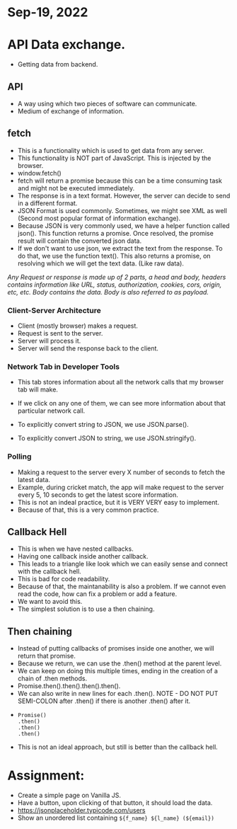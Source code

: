 # Sep-19, 2022

# API Data exchange.
- Getting data from backend.

## API
- A way using which two pieces of software can communicate.
- Medium of exchange of information.

## fetch
- This is a functionality which is used to get data from any server.
- This functionality is NOT part of JavaScript. This is injected by the browser.
- window.fetch()
- fetch will return a promise because this can be a time consuming task and might not be executed immediately.
- The response is in a text format. However, the server can decide to send in a different format.
- JSON Format is used commonly. Sometimes, we might see XML as well (Second most popular format of information exchange).
- Because JSON is very commonly used, we have a helper function called json(). This function returns a promise. Once resolved, the promise result will contain the converted json data.
- If we don't want to use json, we extract the text from the response. To do that, we use the function text(). This also returns a promise, on resolving which we will get the text data. (Like raw data).

*Any Request or response is made up of 2 parts, a head and body, headers contains information like URL, status, authorization, cookies, cors, origin, etc, etc. Body contains the data. Body is also referred to as payload.*

### Client-Server Architecture
- Client (mostly browser) makes a request.
- Request is sent to the server.
- Server will process it.
- Server will send the response back to the client.

### Network Tab in Developer Tools
- This tab stores information about all the network calls that my browser tab will make.
- If we click on any one of them, we can see more information about that particular network call.

- To explicitly convert string to JSON, we use JSON.parse().
- To explicitly convert JSON to string, we use JSON.stringify().

### Polling
- Making a request to the server every X number of seconds to fetch the latest data.
- Example, during cricket match, the app will make request to the server every 5, 10 seconds to get the latest score information.
- This is not an indeal practice, but it is VERY VERY easy to implement.
- Because of that, this is a very common practice.

## Callback Hell
- This is when we have nested callbacks.
- Having one callback inside another callback.
- This leads to a triangle like look which we can easily sense and connect with the callback hell.
- This is bad for code readability.
- Because of that, the maintanability is also a problem. If we cannot even read the code, how can fix a problem or add a feature.
- We want to avoid this.
- The simplest solution is to use a then chaining.

## Then chaining
- Instead of putting callbacks of promises inside one another, we will return that promise.
- Because we return, we can use the .then() method at the parent level.
- We can keep on doing this multiple times, ending in the creation of a chain of .then methods.
- Promise.then().then().then().then().
- We can also write in new lines for each .then(). NOTE - DO NOT PUT SEMI-COLON after .then() if there is another .then() after it.
- ```
  Promise()
  .then()
  .then()
  .then()
  ```
- This is not an ideal approach, but still is better than the callback hell.


# Assignment:
- Create a simple page on Vanilla JS.
- Have a button, upon clicking of that button, it should load the data.
- https://jsonplaceholder.typicode.com/users
- Show an unordered list containing `${f_name} ${l_name} (${email})`